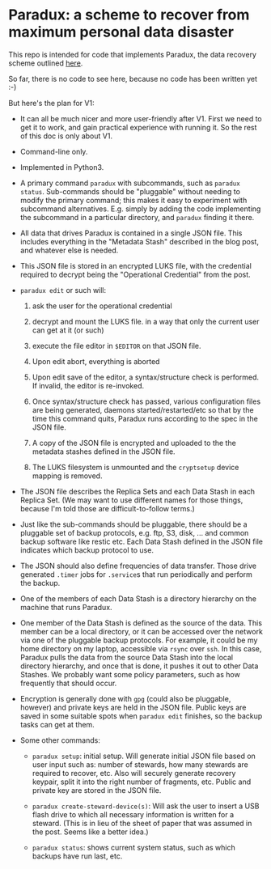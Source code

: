 # Paradux: a scheme to recover from maximum personal data disaster

This repo is intended for code that implements Paradux, the data
recovery scheme outlined
[here](https://upon2020.com/blog/2019/01/paradux-a-scheme-to-recover-from-maximum-personal-data-disaster/).

So far, there is no code to see here, because no code has been written yet :-)

But here's the plan for V1:

* It can all be much nicer and more user-friendly after V1. First
  we need to get it to work, and gain practical experience with
  running it. So the rest of this doc is only about V1.

* Command-line only.

* Implemented in Python3.

* A primary command `paradux` with subcommands, such as `paradux status`.
  Sub-commands should be "pluggable" without needing to modify the primary
  command; this makes it easy to experiment with subcommand alternatives.
  E.g. simply by adding the code implementing the subcommand in a particular
  directory, and `paradux` finding it there.

* All data that drives Paradux is contained in a single JSON file. This
  includes everything in the "Metadata Stash" described in the blog post,
  and whatever else is needed.

* This JSON file is stored in an encrypted LUKS file, with the credential
  required to decrypt being the "Operational Credential" from the post.

* `paradux edit` or such will:

  1. ask the user for the operational credential

  1. decrypt and mount the LUKS file. in a way that only the current user
     can get at it (or such)

  1. execute the file editor in `$EDITOR` on that JSON file.

  1. Upon edit abort, everything is aborted

  1. Upon edit save of the editor, a syntax/structure check is performed.
     If invalid, the editor is re-invoked.

  1. Once syntax/structure check has passed, various configuration files
     are being generated, daemons started/restarted/etc so that by the
     time this command quits, Paradux runs according to the spec in the
     JSON file.

  1. A copy of the JSON file is encrypted and uploaded to the the metadata
     stashes defined in the JSON file.

  1. The LUKS filesystem is unmounted and the `cryptsetup` device mapping
     is removed.

* The JSON file describes the Replica Sets and each Data Stash in each
  Replica Set. (We may want to use different names for those things,
  because I'm told those are difficult-to-follow terms.)

* Just like the sub-commands should be pluggable, there should be a
  pluggable set of backup protocols, e.g. ftp, S3, disk, ...
  and common backup software like restic etc. Each Data Stash defined
  in the JSON file indicates which backup protocol to use.

* The JSON should also define frequencies of data transfer. Those drive
  generated `.timer` jobs for `.service`s that run periodically and
  perform the backup.

* One of the members of each Data Stash is a directory hierarchy on the
  machine that runs Paradux.

* One member of the Data Stash is defined as the source of the data.
  This member can be a local directory, or it can be accessed over
  the network via one of the pluggable backup protocols. For example,
  it could be my home directory on my laptop, accessible via
  `rsync` over `ssh`. In this case, Paradux pulls the data from the
  source Data Stash into the local directory hierarchy, and once
  that is done, it pushes it out to other Data Stashes. We probably
  want some policy parameters, such as how frequently that should
  occur.

* Encryption is generally done with `gpg` (could also be pluggable,
  however) and private keys are held in the JSON file. Public keys
  are saved in some suitable spots when `paradux edit` finishes, so
  the backup tasks can get at them.

* Some other commands:

  * `paradux setup`: initial setup. Will generate initial JSON file
     based on user input such as: number of stewards, how many stewards
     are required to recover, etc. Also will securely generate recovery
     keypair, split it into the right number of fragments, etc.
     Public and private key are stored in the JSON file.

  * `paradux create-steward-device(s)`: Will ask the user to insert a
     USB flash drive to which all necessary information is written
     for a steward. (This is in lieu of the sheet of paper that was
     assumed in the post. Seems like a better idea.)

  * `paradux status`: shows current system status, such as which backups
     have run last, etc.

